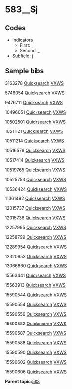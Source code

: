 # 583\_\_$j

## Codes

-   Indicators
    -   First: \_
    -   Second: \_
-   Subfield: j

## Sample bibs

3163278 [Quicksearch](https://search.library.yale.edu/catalog/3163278) [VXWS](http://prodorbis.library.yale.edu:7014/vxws/GetHoldingsService?bibId=3163278)

5746054 [Quicksearch](https://search.library.yale.edu/catalog/5746054) [VXWS](http://prodorbis.library.yale.edu:7014/vxws/GetHoldingsService?bibId=5746054)

9476711 [Quicksearch](https://search.library.yale.edu/catalog/9476711) [VXWS](http://prodorbis.library.yale.edu:7014/vxws/GetHoldingsService?bibId=9476711)

10496051 [Quicksearch](https://search.library.yale.edu/catalog/10496051) [VXWS](http://prodorbis.library.yale.edu:7014/vxws/GetHoldingsService?bibId=10496051)

10502501 [Quicksearch](https://search.library.yale.edu/catalog/10502501) [VXWS](http://prodorbis.library.yale.edu:7014/vxws/GetHoldingsService?bibId=10502501)

10511121 [Quicksearch](https://search.library.yale.edu/catalog/10511121) [VXWS](http://prodorbis.library.yale.edu:7014/vxws/GetHoldingsService?bibId=10511121)

10511214 [Quicksearch](https://search.library.yale.edu/catalog/10511214) [VXWS](http://prodorbis.library.yale.edu:7014/vxws/GetHoldingsService?bibId=10511214)

10516576 [Quicksearch](https://search.library.yale.edu/catalog/10516576) [VXWS](http://prodorbis.library.yale.edu:7014/vxws/GetHoldingsService?bibId=10516576)

10517414 [Quicksearch](https://search.library.yale.edu/catalog/10517414) [VXWS](http://prodorbis.library.yale.edu:7014/vxws/GetHoldingsService?bibId=10517414)

10519765 [Quicksearch](https://search.library.yale.edu/catalog/10519765) [VXWS](http://prodorbis.library.yale.edu:7014/vxws/GetHoldingsService?bibId=10519765)

10525753 [Quicksearch](https://search.library.yale.edu/catalog/10525753) [VXWS](http://prodorbis.library.yale.edu:7014/vxws/GetHoldingsService?bibId=10525753)

10536424 [Quicksearch](https://search.library.yale.edu/catalog/10536424) [VXWS](http://prodorbis.library.yale.edu:7014/vxws/GetHoldingsService?bibId=10536424)

11361492 [Quicksearch](https://search.library.yale.edu/catalog/11361492) [VXWS](http://prodorbis.library.yale.edu:7014/vxws/GetHoldingsService?bibId=11361492)

12015737 [Quicksearch](https://search.library.yale.edu/catalog/12015737) [VXWS](http://prodorbis.library.yale.edu:7014/vxws/GetHoldingsService?bibId=12015737)

12015738 [Quicksearch](https://search.library.yale.edu/catalog/12015738) [VXWS](http://prodorbis.library.yale.edu:7014/vxws/GetHoldingsService?bibId=12015738)

12257995 [Quicksearch](https://search.library.yale.edu/catalog/12257995) [VXWS](http://prodorbis.library.yale.edu:7014/vxws/GetHoldingsService?bibId=12257995)

12258799 [Quicksearch](https://search.library.yale.edu/catalog/12258799) [VXWS](http://prodorbis.library.yale.edu:7014/vxws/GetHoldingsService?bibId=12258799)

12289954 [Quicksearch](https://search.library.yale.edu/catalog/12289954) [VXWS](http://prodorbis.library.yale.edu:7014/vxws/GetHoldingsService?bibId=12289954)

12320953 [Quicksearch](https://search.library.yale.edu/catalog/12320953) [VXWS](http://prodorbis.library.yale.edu:7014/vxws/GetHoldingsService?bibId=12320953)

13066860 [Quicksearch](https://search.library.yale.edu/catalog/13066860) [VXWS](http://prodorbis.library.yale.edu:7014/vxws/GetHoldingsService?bibId=13066860)

15563441 [Quicksearch](https://search.library.yale.edu/catalog/15563441) [VXWS](http://prodorbis.library.yale.edu:7014/vxws/GetHoldingsService?bibId=15563441)

15563913 [Quicksearch](https://search.library.yale.edu/catalog/15563913) [VXWS](http://prodorbis.library.yale.edu:7014/vxws/GetHoldingsService?bibId=15563913)

15590544 [Quicksearch](https://search.library.yale.edu/catalog/15590544) [VXWS](http://prodorbis.library.yale.edu:7014/vxws/GetHoldingsService?bibId=15590544)

15590554 [Quicksearch](https://search.library.yale.edu/catalog/15590554) [VXWS](http://prodorbis.library.yale.edu:7014/vxws/GetHoldingsService?bibId=15590554)

15590556 [Quicksearch](https://search.library.yale.edu/catalog/15590556) [VXWS](http://prodorbis.library.yale.edu:7014/vxws/GetHoldingsService?bibId=15590556)

15590582 [Quicksearch](https://search.library.yale.edu/catalog/15590582) [VXWS](http://prodorbis.library.yale.edu:7014/vxws/GetHoldingsService?bibId=15590582)

15590587 [Quicksearch](https://search.library.yale.edu/catalog/15590587) [VXWS](http://prodorbis.library.yale.edu:7014/vxws/GetHoldingsService?bibId=15590587)

15590588 [Quicksearch](https://search.library.yale.edu/catalog/15590588) [VXWS](http://prodorbis.library.yale.edu:7014/vxws/GetHoldingsService?bibId=15590588)

15590590 [Quicksearch](https://search.library.yale.edu/catalog/15590590) [VXWS](http://prodorbis.library.yale.edu:7014/vxws/GetHoldingsService?bibId=15590590)

15590602 [Quicksearch](https://search.library.yale.edu/catalog/15590602) [VXWS](http://prodorbis.library.yale.edu:7014/vxws/GetHoldingsService?bibId=15590602)

15590606 [Quicksearch](https://search.library.yale.edu/catalog/15590606) [VXWS](http://prodorbis.library.yale.edu:7014/vxws/GetHoldingsService?bibId=15590606)

**Parent topic:**[583](../../tags/583/583.md)

